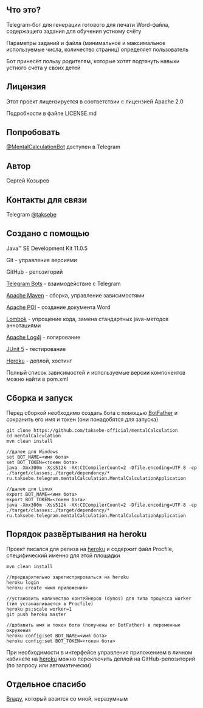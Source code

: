 ## Что это?

Telegram-бот для генерации готового для печати Word-файла, содержащего задания для обучения устному счёту

Параметры заданий и файла (минимальное и максимальное используемые числа, количество страниц) определяет пользователь

Бот принесёт пользу родителям, которые хотят подтянуть навыки устного счёта у своих детей

## Лицензия

Этот проект лицензируется в соответствии с лицензией Apache 2.0

Подробности в файле LICENSE.md

## Попробовать

[@MentalCalculationBot](https://t.me/MentalCalculationBot) доступен в Telegram

## Автор

Сергей Козырев

## Контакты для связи

Telegram [@taksebe](https://t.me/taksebe)

## Создано с помощью

Java™ SE Development Kit 11.0.5

Git - управление версиями

GitHub - репозиторий

[Telegram Bots](https://core.telegram.org/bots) - взаимодействие с Telegram

[Apache Maven](https://maven.apache.org/) - сборка, управление зависимостями

[Apache POI](https://poi.apache.org/) - создание документа Word

[Lombok](https://projectlombok.org/) - упрощение кода, замена стандартных java-методов аннотациями

[Apache Log4j](https://logging.apache.org/log4j/) - логирование

[JUnit 5](https://junit.org/junit5/) - тестирование

[Heroku](https://www.heroku.com/) - деплой, хостинг

Полный список зависимостей и используемые версии компонентов можно найти в pom.xml

## Сборка и запуск

Перед сборкой необходимо создать бота с помощью [BotFather](https://t.me/botfather) и сохранить его имя и токен (они понадобятся для запуска)

```
git clone https://github.com/taksebe-official/mentalCalculation
cd mentalCalculation
mvn clean install

//далее для Windows
set BOT_NAME=<имя бота>
set BOT_TOKEN=<токен бота>
java -Xmx300m -Xss512k -XX:CICompilerCount=2 -Dfile.encoding=UTF-8 -cp ./target/classes;./target/dependency/* ru.taksebe.telegram.mentalCalculation.MentalCalculationApplication

//далее для Linux
export BOT_NAME=<имя бота>
export BOT_TOKEN=<токен бота>
java -Xmx300m -Xss512k -XX:CICompilerCount=2 -Dfile.encoding=UTF-8 -cp ./target/classes:./target/dependency/* ru.taksebe.telegram.mentalCalculation.MentalCalculationApplication
```

## Порядок развёртывания на heroku

Проект писался для релиза на [heroku](https://www.heroku.com/) и содержит файл Procfile, специфический именно для этой площадки

```
mvn clean install

//предварительно зарегистрироваться на heroku
heroku login
heroku create <имя приложения>

//установить количество контейнеров (dynos) для типа процесса worker (тип устанавливается в Procfile)
heroku ps:scale worker=1
git push heroku master

//добавить имя и токен бота (получены от BotFather) в переменные окружения
heroku config:set BOT_NAME=<имя бота>
heroku config:set BOT_TOKEN=<токен бота>
```

При необходимости в интерфейсе управления приложением в личном кабинете на [heroku](https://www.heroku.com/) можно переключить деплой на GitHub-репозиторий (по запросу или автоматически)

## Отдельное спасибо

[Владу](https://github.com/itotx), который возится со мной, неразумным